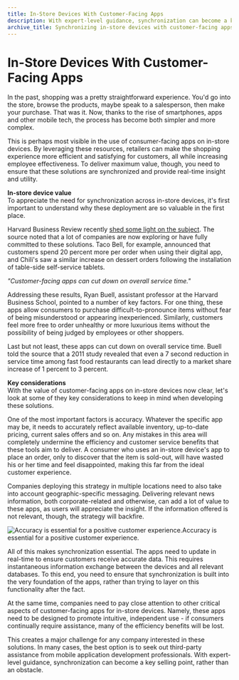 ```yaml
---
title: In-Store Devices With Customer-Facing Apps
description: With expert-level guidance, synchronization can become a key selling point, rather than an obstacle, for your business.
archive_title: Synchronizing in-store devices with customer-facing apps
---
```


# In-Store Devices With Customer-Facing Apps

In the past, shopping was a pretty straightforward experience. You'd go into the store, browse the products, maybe speak to a salesperson, then make your purchase. That was it. Now, thanks to the rise of smartphones, apps and other mobile tech, the process has become both simpler and more complex. 

This is perhaps most visible in the use of consumer-facing apps on in-store devices. By leveraging these resources, retailers can make the shopping experience more efficient and satisfying for customers, all while increasing employee effectiveness. To deliver maximum value, though, you need to ensure that these solutions are synchronized and provide real-time insight and utility. 

**In-store device value**  
To appreciate the need for synchronization across in-store devices, it's first important to understand why these deployment are so valuable in the first place. 

Harvard Business Review recently [shed some light on the subject](https://hbr.org/2015/03/how-self-service-kiosks-are-changing-customer-behavior). The source noted that a lot of companies are now exploring or have fully committed to these solutions. Taco Bell, for example, announced that customers spend 20 percent more per order when using their digital app, and Chili's saw a similar increase on dessert orders following the installation of table-side self-service tablets. 

_"Customer-facing apps can cut down on overall service time."_

Addressing these results, Ryan Buell, assistant professor at the Harvard Business School, pointed to a number of key factors. For one thing, these apps allow consumers to purchase difficult-to-pronounce items without fear of being misunderstood or appearing inexperienced. Similarly, customers feel more free to order unhealthy or more luxurious items without the possibility of being judged by employees or other shoppers. 

Last but not least, these apps can cut down on overall service time. Buell told the source that a 2011 study revealed that even a 7 second reduction in service time among fast food restaurants can lead directly to a market share increase of 1 percent to 3 percent.

**Key considerations**  
With the value of customer-facing apps on in-store devices now clear, let's look at some of they key considerations to keep in mind when developing these solutions.

One of the most important factors is accuracy. Whatever the specific app may be, it needs to accurately reflect available inventory, up-to-date pricing, current sales offers and so on. Any mistakes in this area will completely undermine the efficiency and customer service benefits that these tools aim to deliver. A consumer who uses an in-store device's app to place an order, only to discover that the item is sold-out, will have wasted his or her time and feel disappointed, making this far from the ideal customer experience. 

Companies deploying this strategy in multiple locations need to also take into account geographic-specific messaging. Delivering relevant news information, both corporate-related and otherwise, can add a lot of value to these apps, as users will appreciate the insight. If the information offered is not relevant, though, the strategy will backfire. 

![Accuracy is essential for a positive customer experience.](http://pictures.brafton.com/x_0_0_0_14077938_800.jpg)Accuracy is essential for a positive customer experience.

All of this makes synchronization essential. The apps need to update in real-time to ensure customers receive accurate data. This requires instantaneous information exchange between the devices and all relevant databases. To this end, you need to ensure that synchronization is built into the very foundation of the apps, rather than trying to layer on this functionality after the fact. 

At the same time, companies need to pay close attention to other critical aspects of customer-facing apps for in-store devices. Namely, these apps need to be designed to promote intuitive, independent use - if consumers continually require assistance, many of the efficiency benefits will be lost.

This creates a major challenge for any company interested in these solutions. In many cases, the best option is to seek out third-party assistance from mobile application development professionals. With expert-level guidance, synchronization can become a key selling point, rather than an obstacle.
